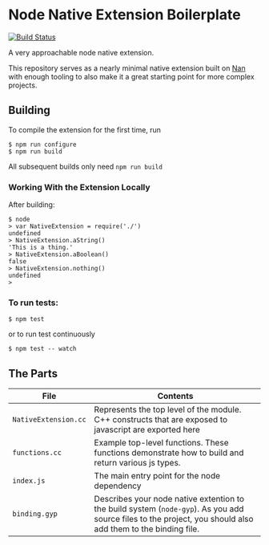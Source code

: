 # Node Native Extension Boilerplate

[![Build Status](https://travis-ci.org/fcanas/node-native-boilerplate.svg)](https://travis-ci.org/fcanas/node-native-boilerplate)

A very approachable node native extension.

This repository serves as a nearly minimal native extension built on [Nan](https://github.com/nodejs/nan) with enough tooling to also make it a great starting point for more complex projects.

## Building

To compile the extension for the first time, run 

```
$ npm run configure
$ npm run build
```

All subsequent builds only need `npm run build`

### Working With the Extension Locally

After building:

```node
$ node
> var NativeExtension = require('./')
undefined
> NativeExtension.aString()
'This is a thing.'
> NativeExtension.aBoolean()
false
> NativeExtension.nothing()
undefined
> 
```

### To run tests:

```
$ npm test
```

or to run test continuously 

```
$ npm test -- watch
```

## The Parts

File | Contents
-------------|----------------
`NativeExtension.cc` | Represents the top level of the module. C++ constructs that are exposed to javascript are exported here
`functions.cc` | Example top-level functions. These functions demonstrate how to build and return various js types.
`index.js` | The main entry point for the node dependency
`binding.gyp` | Describes your node native extention to the build system (`node-gyp`). As you add source files to the project, you should also add them to the binding file.
